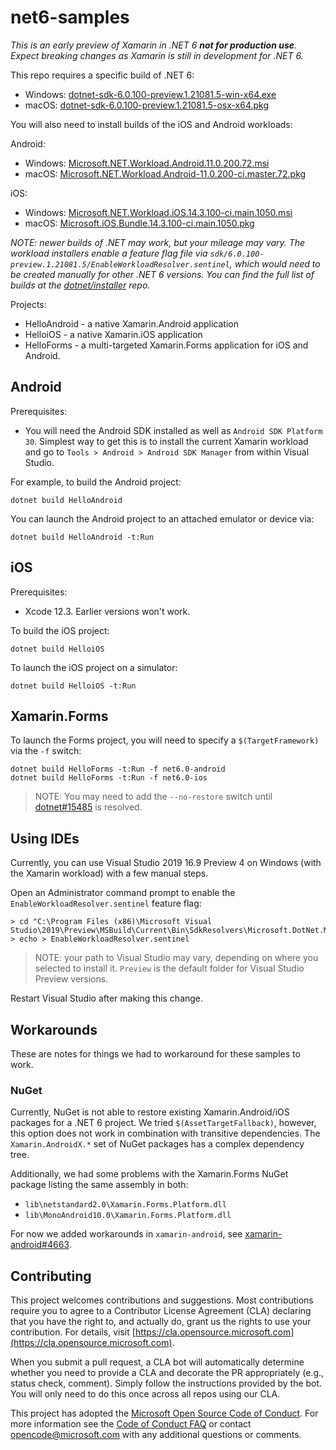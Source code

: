 # net6-samples

_This is an *early* preview of Xamarin in .NET 6 **not for production use**. Expect breaking changes as Xamarin is still in development for .NET 6._

This repo requires a specific build of .NET 6:

* Windows: [dotnet-sdk-6.0.100-preview.1.21081.5-win-x64.exe](https://dotnetcli.azureedge.net/dotnet/Sdk/6.0.100-preview.1.21081.5/dotnet-sdk-6.0.100-preview.1.21081.5-win-x64.exe)
* macOS: [dotnet-sdk-6.0.100-preview.1.21081.5-osx-x64.pkg](https://dotnetcli.azureedge.net/dotnet/Sdk/6.0.100-preview.1.21081.5/dotnet-sdk-6.0.100-preview.1.21081.5-osx-x64.pkg)

You will also need to install builds of the iOS and Android workloads:

Android:

* Windows: [Microsoft.NET.Workload.Android.11.0.200.72.msi](https://dl.internalx.com/vsts-devdiv/Xamarin.Android/public/net6/4435786/master/abea285994fb4366de7c6c5e1ae9cc9ee22145dd/Microsoft.NET.Workload.Android.11.0.200.72.msi)
* macOS: [Microsoft.NET.Workload.Android-11.0.200-ci.master.72.pkg](https://dl.internalx.com/vsts-devdiv/Xamarin.Android/public/net6/4435786/master/abea285994fb4366de7c6c5e1ae9cc9ee22145dd/Microsoft.NET.Workload.Android-11.0.200-ci.master.72.pkg)

iOS:

* Windows: [Microsoft.NET.Workload.iOS.14.3.100-ci.main.1050.msi](https://bosstoragemirror.azureedge.net/wrench/main/43a294f512d0a68c7b2649c620094a196d6c16f8/4440962/package/Microsoft.NET.Workload.iOS.14.3.100-ci.main.1050.msi)
* macOS: [Microsoft.iOS.Bundle.14.3.100-ci.main.1050.pkg](https://bosstoragemirror.azureedge.net/wrench/main/43a294f512d0a68c7b2649c620094a196d6c16f8/4440962/package/Microsoft.iOS.Bundle.14.3.100-ci.main.1050.pkg)

_NOTE: newer builds of .NET *may* work, but your mileage may vary.
The workload installers enable a feature flag file via
`sdk/6.0.100-preview.1.21081.5/EnableWorkloadResolver.sentinel`, which would
need to be created manually for other .NET 6 versions. You can find
the full list of builds at the [dotnet/installer][dotnet/installer]
repo._

Projects:

* HelloAndroid - a native Xamarin.Android application
* HelloiOS - a native Xamarin.iOS application
* HelloForms - a multi-targeted Xamarin.Forms application for iOS and Android.

[dotnet/installer]: https://github.com/dotnet/installer#installers-and-binaries

## Android

Prerequisites:

* You will need the Android SDK installed as well as `Android SDK Platform 30`. Simplest way to get this is to install the current Xamarin workload and go to `Tools > Android > Android SDK Manager` from within Visual Studio.

For example, to build the Android project:

    dotnet build HelloAndroid

You can launch the Android project to an attached emulator or device via:

    dotnet build HelloAndroid -t:Run

## iOS

Prerequisites:

* Xcode 12.3. Earlier versions won't work.

To build the iOS project:

    dotnet build HelloiOS

To launch the iOS project on a simulator:

    dotnet build HelloiOS -t:Run

## Xamarin.Forms

To launch the Forms project, you will need to specify a `$(TargetFramework)` via the `-f` switch:

    dotnet build HelloForms -t:Run -f net6.0-android
    dotnet build HelloForms -t:Run -f net6.0-ios

> NOTE: You may need to add the `--no-restore` switch until
> [dotnet#15485](https://github.com/dotnet/sdk/issues/15485) is
> resolved.

## Using IDEs

Currently, you can use Visual Studio 2019 16.9 Preview 4 on Windows
(with the Xamarin workload) with a few manual steps.

Open an Administrator command prompt to enable the
`EnableWorkloadResolver.sentinel` feature flag:

    > cd "C:\Program Files (x86)\Microsoft Visual Studio\2019\Preview\MSBuild\Current\Bin\SdkResolvers\Microsoft.DotNet.MSBuildSdkResolver"
    > echo > EnableWorkloadResolver.sentinel

> NOTE: your path to Visual Studio may vary, depending on where you
> selected to install it. `Preview` is the default folder for Visual
> Studio Preview versions.

Restart Visual Studio after making this change.

## Workarounds

These are notes for things we had to workaround for these samples to work.

### NuGet

Currently, NuGet is not able to restore existing Xamarin.Android/iOS
packages for a .NET 6 project. We tried `$(AssetTargetFallback)`,
however, this option does not work in combination with transitive
dependencies. The `Xamarin.AndroidX.*` set of NuGet packages has a
complex dependency tree.

Additionally, we had some problems with the Xamarin.Forms NuGet
package listing the same assembly in both:

* `lib\netstandard2.0\Xamarin.Forms.Platform.dll`
* `lib\MonoAndroid10.0\Xamarin.Forms.Platform.dll`

For now we added workarounds in `xamarin-android`, see
[xamarin-android#4663](https://github.com/xamarin/xamarin-android/pull/4663).

## Contributing

This project welcomes contributions and suggestions.  Most contributions require you to agree to a
Contributor License Agreement (CLA) declaring that you have the right to, and actually do, grant us
the rights to use your contribution. For details, visit [https://cla.opensource.microsoft.com](https://cla.opensource.microsoft.com).

When you submit a pull request, a CLA bot will automatically determine whether you need to provide
a CLA and decorate the PR appropriately (e.g., status check, comment). Simply follow the instructions
provided by the bot. You will only need to do this once across all repos using our CLA.

This project has adopted the [Microsoft Open Source Code of Conduct](https://opensource.microsoft.com/codeofconduct/).
For more information see the [Code of Conduct FAQ](https://opensource.microsoft.com/codeofconduct/faq/) or
contact [opencode@microsoft.com](mailto:opencode@microsoft.com) with any additional questions or comments.
